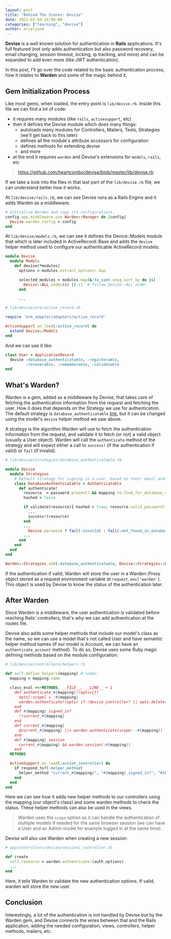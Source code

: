 ```yaml
---
layout: post
title: "Behind The Scenes: Devise"
date: 2021-02-04 14:00:00
categories: ["learning", "devise"]
author: arieljuod
---
```


**Devise** is a well known solution for authentication in **Rails** applications. It's full featured (not only adds authentication but also password recovery, email changing, session timeout, locking, ip tracking, and more) and can be expanded to add even more (like JWT authentication).

In this post, I'll go over the code related to the basic authentication process, how it relates to **Warden** and some of the magic behind it.

<!--more-->

## Gem Initialization Process

Like most gems, when loaded, the entry point is `lib/devise.rb`. Inside this file we can find a lot of code:
- it requires many modules (like `rails`, `activesupport`, etc)
- then it defines the Devise module which does many things:
  - autoloads many modules for Controllers, Mailers, Tests, Strategies (we'll get back to this later)
  - defines all the module's attribute accessors for configuration
  - defines methods for extending devise
  - and more
- at the end it requires `warden` and Devise's extensions for `models`, `rails`, etc

> https://github.com/heartcombo/devise/blob/master/lib/devise.rb

If we take a look into the files in that last part of the `lib/devise.rb` file, we can understand better how it works.

At `lib/devise/rails.rb`, we can see Devise runs as a Rails Engine and it adds Warden as a middleware:

```ruby
# Initialize Warden and copy its configurations.
config.app_middleware.use Warden::Manager do |config|
  Devise.warden_config = config
end
```

At `lib/devise/models.rb`, we can see it defines the Device::Models module that which is later included in ActiveRecord::Base and adds the `devise` helper method used to configure our authenticable ActiveRecord models:

```ruby
module Devise
  module Models
    def devise(*modules)
      options = modules.extract_options!.dup

      selected_modules = modules.map(&:to_sym).uniq.sort_by do |s|
        Devise::ALL.index(s) || -1  # follow Devise::ALL order
      end

      ...
```

```ruby
# lib/devise/orm/active_record.rb

require 'orm_adapter/adapters/active_record'

ActiveSupport.on_load(:active_record) do
  extend Devise::Models
end
```

And we can use it like:

```ruby
class User < ApplicationRecord
  devise :database_authenticatable, :registerable,
         :recoverable, :rememberable, :validatable
end
```

## What's Warden?

Warden is a gem, added as a middleware by Devise, that takes care of fetching the authentication information from the request and fetching the user. How it does that depends on the Strategy we use for authentication. The default strategy is `database_authenticatable` [link](https://github.com/heartcombo/devise/blob/master/lib/devise/strategies/database_authenticatable.rb), but it can be changed using the model's `devise` helper method we saw above.

A strategy is the algorithm Warden will use to fetch the authentication information from the request, and validate it to fetch (or not) a valid object (usually a User object). Warden will call the `authenticate` method of the strategy and will expect either a call to `success!` (if the authentication if valid) or `fail` (if invalid).

```ruby
# lib/devise/strategies/database_authenticatable.rb

module Devise
  module Strategies
    # Default strategy for signing in a user, based on their email and password in the database.
    class DatabaseAuthenticatable < Authenticatable
      def authenticate!
        resource  = password.present? && mapping.to.find_for_database_authentication(authentication_hash)
        hashed = false

        if validate(resource){ hashed = true; resource.valid_password?(password) }
          ...
          success!(resource)
        end
        ...
          Devise.paranoid ? fail(:invalid) : fail(:not_found_in_database)
        ...
      end
    end
  end
end

Warden::Strategies.add(:database_authenticatable, Devise::Strategies::DatabaseAuthenticatable)
```

If the authentication if valid, Warden will store the user in a Warden::Proxy object stored as a request environment variable at `request.env['warden']`. This object is used by Devise to know the status of the authentication later.

## After Warden

Since Warden is a middleware, the user authentication is validated before reaching Rails' controllers, that's why we can add authentication at the routes file.

Devise also adds some helper methods that include our model's class as the name, so we can use a model that's not called User and have semantic helper method names (if our model is Account, we can have an `authenticate_account` method). To do so, Devise uses some Ruby magic defining methods based on the module configuration:

```ruby
# lib/devise/controllers/helpers.rb

def self.define_helpers(mapping) #:nodoc:
  mapping = mapping.name

  class_eval <<-METHODS, __FILE__, __LINE__ + 1
    def authenticate_#{mapping}!(opts={})
      opts[:scope] = :#{mapping}
      warden.authenticate!(opts) if !devise_controller? || opts.delete(:force)
    end
    def #{mapping}_signed_in?
      !!current_#{mapping}
    end
    def current_#{mapping}
      @current_#{mapping} ||= warden.authenticate(scope: :#{mapping})
    end
    def #{mapping}_session
      current_#{mapping} && warden.session(:#{mapping})
    end
  METHODS

  ActiveSupport.on_load(:action_controller) do
    if respond_to?(:helper_method)
      helper_method "current_#{mapping}", "#{mapping}_signed_in?", "#{mapping}_session"
    end
  end
end
```

Here we can see how it adds new helper methods to our controllers using the mapping (our object's class) and some warden methods to check the status. These helper methods can also be used in the views.

> Warden uses the `scope` option so it can handle the authentication of multiple models if needed for the same browser session (we can have a User and an Admin model for example logged in at the same time).

Devise will also use Warden when creating a new session:

```ruby
# app/controllers/devise/sessions_controller.rb

def create
  self.resource = warden.authenticate!(auth_options)
  ...
end
```

Here, it tells Warden to validate the new authentication options. If valid, warden will store the new user.

## Conclusion

Interestingly, a lot of the authentication is not handled by Devise but by the Warden gem, and Devise connects the wires between that and the Rails application, adding the needed configuration, views, controllers, helper methods, mailers, etc.
